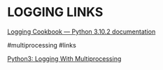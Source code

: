 # LOGGING LINKS

[Logging Cookbook — Python 3.10.2 documentation](https://docs.python.org/3/howto/logging-cookbook.html#logging-to-a-single-file-from-multiple-processes)

\#multiprocessing #links

[Python3: Logging With Multiprocessing](https://fanchenbao.medium.com/python3-logging-with-multiprocessing-f51f460b8778)

